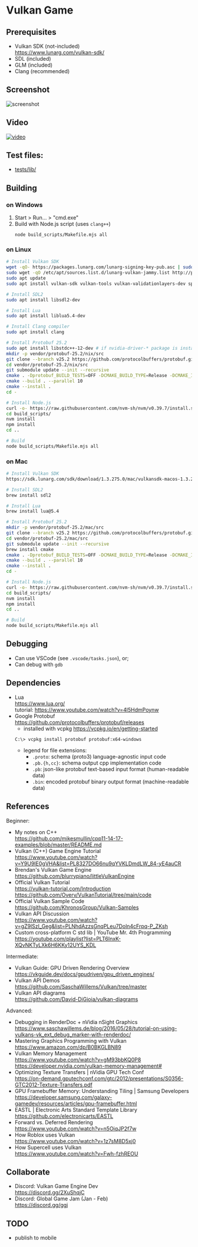 # Vulkan Game

## Prerequisites
- Vulkan SDK (not-included)  
  https://www.lunarg.com/vulkan-sdk/
- SDL (included)
- GLM (included)
- Clang (recommended)

## Screenshot
![screenshot](docs/imgs/screenshot1.png)

## Video
[![video](docs/video/2024-02-25_Pong_test.gif)](docs/video/2024-02-25_Pong_test.mp4)

## Test files:
- [tests/lib/](tests/lib/)

## Building 

### on Windows
1. Start > Run... > "cmd.exe"
2. Build with Node.js script (uses `clang++`)
   ```
   node build_scripts/Makefile.mjs all
   ```

### on Linux
```bash
# Install Vulkan SDK
wget -qO- https://packages.lunarg.com/lunarg-signing-key-pub.asc | sudo tee /etc/apt/trusted.gpg.d/lunarg.asc
sudo wget -qO /etc/apt/sources.list.d/lunarg-vulkan-jammy.list http://packages.lunarg.com/vulkan/lunarg-vulkan-jammy.list
sudo apt update
sudo apt install vulkan-sdk vulkan-tools vulkan-validationlayers-dev spirv-tools

# Install SDL2
sudo apt install libsdl2-dev

# Install Lua
sudo apt install liblua5.4-dev

# Install Clang compiler
sudo apt install clang

# Install Protobuf 25.2
sudo apt install libstdc++-12-dev # if nvidia-driver-* package is installed on Ubuntu, this may be necessary
mkdir -p vendor/protobuf-25.2/nix/src
git clone --branch v25.2 https://github.com/protocolbuffers/protobuf.git vendor/protobuf-25.2/nix/src
cd vendor/protobuf-25.2/nix/src
git submodule update --init --recursive
cmake . -Dprotobuf_BUILD_TESTS=OFF -DCMAKE_BUILD_TYPE=Release -DCMAKE_INSTALL_PREFIX=../ -DCMAKE_C_COMPILER=clang -DCMAKE_CXX_COMPILER=clang++ -DCMAKE_CXX_STANDARD=20
cmake --build . --parallel 10
cmake --install .
cd -

# Install Node.js
curl -o- https://raw.githubusercontent.com/nvm-sh/nvm/v0.39.7/install.sh | bash
cd build_scripts/
nvm install
npm install
cd ..

# Build
node build_scripts/Makefile.mjs all
```

### on Mac
```bash
# Install Vulkan SDK
https://sdk.lunarg.com/sdk/download/1.3.275.0/mac/vulkansdk-macos-1.3.275.0.dmg

# Install SDL2
brew install sdl2

# Install Lua
brew install lua@5.4

# Install Protobuf 25.2
mkdir -p vendor/protobuf-25.2/mac/src
git clone --branch v25.2 https://github.com/protocolbuffers/protobuf.git vendor/protobuf-25.2/mac/src
cd vendor/protobuf-25.2/mac/src
git submodule update --init --recursive
brew install cmake
cmake . -Dprotobuf_BUILD_TESTS=OFF -DCMAKE_BUILD_TYPE=Release -DCMAKE_INSTALL_PREFIX=../ -DCMAKE_C_COMPILER=clang -DCMAKE_CXX_COMPILER=clang++ -DCMAKE_CXX_STANDARD=20
cmake --build . --parallel 10
cmake --install .
cd -

# Install Node.js
curl -o- https://raw.githubusercontent.com/nvm-sh/nvm/v0.39.7/install.sh | bash
cd build_scripts/
nvm install
npm install
cd ..

# Build
node build_scripts/Makefile.mjs all
```

## Debugging
- Can use VSCode (see `.vscode/tasks.json`), or;
- Can debug with `gdb`

## Dependencies
- Lua  
  https://www.lua.org/  
  tutorial: https://www.youtube.com/watch?v=4l5HdmPoynw
- Google Protobuf  
  https://github.com/protocolbuffers/protobuf/releases
  - installed with vcpkg https://vcpkg.io/en/getting-started
  ```
  C:\> vcpkg install protobuf protobuf:x64-windows
  ```
  - legend for file extensions:
    - `.proto`: schema (proto3) language-agnostic input code
    - `.pb.{h,cc}`: schema output cpp implementation code
    - `.pb`: json-like protobuf text-based input format (human-readable data)
    - `.bin`: encoded protobuf binary output format (machine-readable data)

## References

Beginner:
- My notes on C++  
  https://github.com/mikesmullin/cpp11-14-17-examples/blob/master/README.md
- Vulkan (C++) Game Engine Tutorial  
  https://www.youtube.com/watch?v=Y9U9IE0gVHA&list=PL8327DO66nu9qYVKLDmdLW_84-yE4auCR
- Brendan's Vulkan Game Engine  
  https://github.com/blurrypiano/littleVulkanEngine
- Official Vulkan Tutorial  
  https://vulkan-tutorial.com/Introduction  
  https://github.com/Overv/VulkanTutorial/tree/main/code
- Official Vulkan Sample Code  
  https://github.com/KhronosGroup/Vulkan-Samples
- Vulkan API Discussion  
  https://www.youtube.com/watch?v=gZ9lSzI_Geg&list=PLNhdAzzsGnqPLeu7Doln4cFrpq-P_ZKsh
- Custom cross-platform C std lib | YouTube Mr. 4th Programming  
  https://youtube.com/playlist?list=PLT6InxK-XQvNKTyLXk6H6KKy12UYS_KDL

Intermediate:
- Vulkan Guide: GPU Driven Rendering Overview  
  https://vkguide.dev/docs/gpudriven/gpu_driven_engines/
- Vulkan API Demos  
  https://github.com/SaschaWillems/Vulkan/tree/master
- Vulkan API diagrams  
  https://github.com/David-DiGioia/vulkan-diagrams

Advanced:
- Debugging in RenderDoc + nVidia nSight Graphics  
  https://www.saschawillems.de/blog/2016/05/28/tutorial-on-using-vulkans-vk_ext_debug_marker-with-renderdoc/
- Mastering Graphics Programming with Vulkan  
  https://www.amazon.com/dp/B0BKGLBN89
- Vulkan Memory Management  
  https://www.youtube.com/watch?v=gM93bbKQ0P8  
  https://developer.nvidia.com/vulkan-memory-management#
- Optimizing Texture Transfers | nVidia GPU Tech Conf  
  https://on-demand.gputechconf.com/gtc/2012/presentations/S0356-GTC2012-Texture-Transfers.pdf
- GPU Framebuffer Memory: Understanding Tiling | Samsung Developers  
  https://developer.samsung.com/galaxy-gamedev/resources/articles/gpu-framebuffer.html
- EASTL | Electronic Arts Standard Template Library  
  https://github.com/electronicarts/EASTL
- Forward vs. Deferred Rendering  
  https://www.youtube.com/watch?v=n5OiqJP2f7w
- How Roblox uses Vulkan  
  https://www.youtube.com/watch?v=1z7sM8D5xj0
- How Supercell uses Vulkan  
  https://www.youtube.com/watch?v=Fwh-fzhREOU

## Collaborate

- Discord: Vulkan Game Engine Dev  
  https://discord.gg/2XuShqjC
- Discord: Global Game Jam (Jan - Feb)  
  https://discord.gg/ggj

## TODO

- publish to mobile